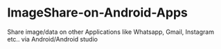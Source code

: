 # ImageShare-on-Android-Apps
Share image/data on other Applications like Whatsapp, Gmail, Instagram etc.. via Android/Android studio

